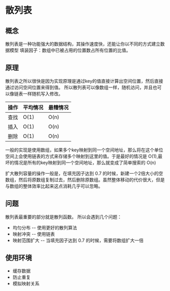 # 散列表
## 概念
散列表是一种功能强大的数据结构，其操作速度快，还能让你以不同的方式建立数据模型
填装因子：数组中已被占用的位置数占所有位置的比值。

## 原理
散列表之所以很快是因为实现原理是通过key的值直接计算出空间位置，然后直接通过访问空间位置来得到值。
所以散列表可以像数组一样，随机访问，并且也可以像链表一样随机写入修改。

操作|平均情况|最糟情况
---|--------|------
查找|O(1)   | O(n)
插入|O(1)   | O(n)
删除|O(1)   | O(n)

一般的实现是使用数组，如果多个key映射到同一个空间地址，那么将在这个单位空间上会使用链表的方式来存储多个映射到这里的值。于是最好的情况是 O(1),最坏的情况是所有的key映射到同一个空间地址，那么就变成了简单搜索的 O(n)

扩大散列容量的操作一般是，在填充因子达到 0.7 的时候，新建一个2倍大小的空数组，然后将原数组复制过去，然后删除原数组。虽然整体移动的代价很大，但是与数组的整体效率比起来这点消耗几乎可以忽略。

## 问题
散列表最重要的部分就是散列函数。
所以会遇到几个问题：
* 均匀分布  -- 使用更好的散列算法
* 映射冲突  -- 使用链表
* 映射范围扩大 -- 当填充因子达到 0.7 的时候，需要将数组扩大一倍

## 使用环境
* 缓存数据
* 防止重复
* 模拟映射关系

